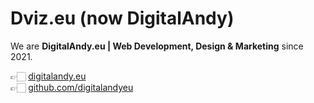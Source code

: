 # Dviz.eu (now DigitalAndy)

We are **DigitalAndy.eu | Web Development, Design & Marketing** since 2021.

👉🏻 [digitalandy.eu](https://digitalandy.eu)  
👉🏻 [github.com/digitalandyeu](https://github.com/digitalandyeu)
